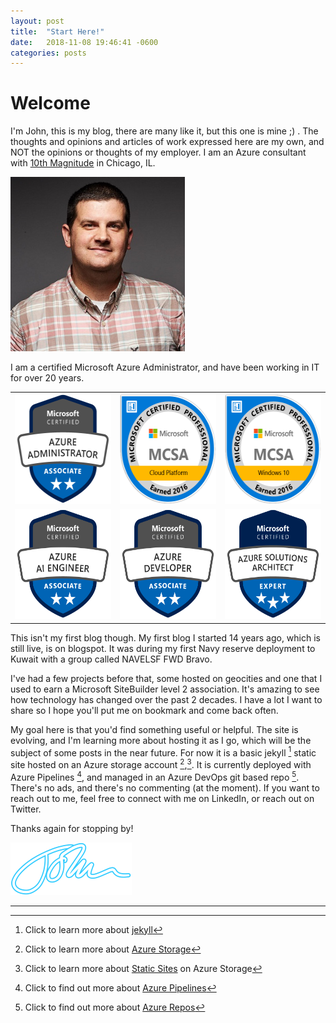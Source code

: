 ```yaml
---
layout: post
title:  "Start Here!"
date:   2018-11-08 19:46:41 -0600
categories: posts
---
```


Welcome
======

I'm John, this is my blog, there are many like it, but this one is mine ;) .  The thoughts and opinions and articles of work expressed here are my own, and NOT the opinions or thoughts of my employer. I am an Azure consultant with [10th Magnitude] in Chicago, IL.

<img src="/images/pics/profile.jpg" height="279" width="279" alt="My profile picture">

I am a certified Microsoft Azure Administrator, and have been working in IT for over 20 years.

<!--more-->

<table>
    <tr>
        <td><img src="/images/AzureAdministrator.png" height="176" width="176" alt="Azure Administrator Certification / Associate"></td>
        <td><img src="/images/MCSACloudPlatform.png" height="176" width="176" alt="MCSA: Microsoft Cloud Platform Certification"></td>
        <td><img src="/images/MCSAWindows10.png" height="176" width="176" alt="MCSA: Microsoft Windows 10 "></td>
    </tr>
    <tr>
        <td><img src="/images/AiEngineer.png" height="176" width="176" alt="Azure AI Engineer Certification / Associate"></td>
        <td><img src="/images/AzureDeveloper.png" height="176" width="176" alt="Azure Developer Certification / Associate"></td>
        <td><img src="/images/AzureSolutionsArchitect.png" height="176" width="176" alt="Azure Solution Architect / Expert"></td>
    </tr>
</table>

This isn't my first blog though. My first blog I started 14 years ago, which is still live, is on blogspot.  It was during my first Navy reserve deployment to Kuwait with a group called NAVELSF FWD Bravo.  

I've had a few projects before that, some hosted on geocities and one that I used to earn a Microsoft SiteBuilder level 2 association. It's amazing to see how technology has changed over the past 2 decades.  I have a lot I want to share so I hope you'll put me on bookmark and come back often.  

My goal here is that you'd find something useful or helpful.  The site is evolving, and I'm learning more about hosting it as I go, which will be the subject of some posts in the near future. For now it is a basic jekyll [^1] static site hosted on an Azure storage account [^2],[^3]. It is currently deployed with Azure Pipelines [^4], and managed in an Azure DevOps git based repo [^5].  There's no ads, and there's no commenting (at the moment).  If you want to reach out to me, feel free to connect with me on LinkedIn, or reach out on Twitter.

Thanks again for stopping by!

<img src="/images/signature.png" height="84" width="194" alt="John">  

[10th Magnitude]: http://www.10thmagnitude.com
[Azure Pipelines]: https://azure.microsoft.com/en-us/services/devops/pipelines/
[Azure Repos]: https://azure.microsoft.com/en-us/services/devops/repos/
[jekyll]: https://jekyllrb.com/
[Azure Storage]: https://docs.microsoft.com/en-us/azure/storage/
[Static Sites]: https://docs.microsoft.com/en-us/azure/storage/blobs/storage-blob-static-website

***  
  
[^1]:Click to learn more about [jekyll]
[^2]:Click to learn more about [Azure Storage]
[^3]:Click to learn more about [Static Sites] on Azure Storage
[^4]:Click to find out more about  [Azure Pipelines]
[^5]:Click to find out more about [Azure Repos]

